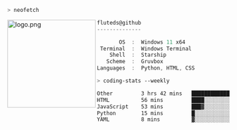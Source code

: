 ```zsh
> neofetch
```

<!--img align="left" src="https://github.com/fluteds.png" alt="logo.png" width="200"/>-->
<img align="left" src="https://external-content.duckduckgo.com/iu/?u=https%3A%2F%2F78.media.tumblr.com%2F975fca5f82161b190efdcaa05ffbd4ec%2Ftumblr_p6q6m9TJF01x3p3jmo1_500.png&f=1&nofb=1" alt="logo.png" width="200"/>

```csharp
fluteds@github
--------------

       OS  :  Windows 11 x64
 Terminal  :  Windows Terminal
    Shell  :  Starship
   Scheme  :  Gruvbox
Languages  :  Python, HTML, CSS
```

```zsh
> coding-stats --weekly
```

<!--START_SECTION:waka-->

```txt
Other         3 hrs 42 mins   ███████████████▓░░░░░░░░░   62.19 %
HTML          56 mins         ████░░░░░░░░░░░░░░░░░░░░░   15.68 %
JavaScript    53 mins         ███▓░░░░░░░░░░░░░░░░░░░░░   14.82 %
Python        15 mins         █░░░░░░░░░░░░░░░░░░░░░░░░   04.34 %
YAML          8 mins          ▓░░░░░░░░░░░░░░░░░░░░░░░░   02.31 %
```

<!--END_SECTION:waka-->
